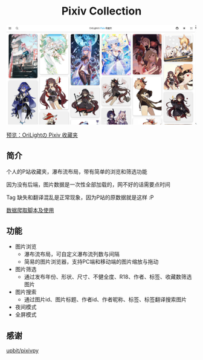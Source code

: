 <h1 align="center">Pixiv Collection</h1>

![preview](docs/preview.jpg)

[预览：OriLightの Pixiv 收藏夹](https://pixiv.orilight.top/)

## 简介

个人的P站收藏夹，瀑布流布局，带有简单的浏览和筛选功能

因为没有后端，图片数据是一次性全部加载的，网不好的话需要点时间

Tag 缺失和翻译混乱是正常现象，因为P站的原数据就是这样 :P

[数据爬取脚本及使用](https://github.com/orilights/python_scripts/tree/main/pixiv_collection)

## 功能

- 图片浏览
  - 瀑布流布局，可自定义瀑布流列数与间隔
  - 简易的图片浏览器，支持PC端和移动端的图片缩放与拖动
- 图片筛选
  - 通过发布年份、形状、尺寸、不健全度、R18、作者、标签、收藏数筛选图片
- 图片搜索
  - 通过图片id、图片标题、作者id、作者昵称、标签、标签翻译搜索图片
- 夜间模式
- 全屏模式

## 感谢

[upbit/pixivpy](https://github.com/upbit/pixivpy)

